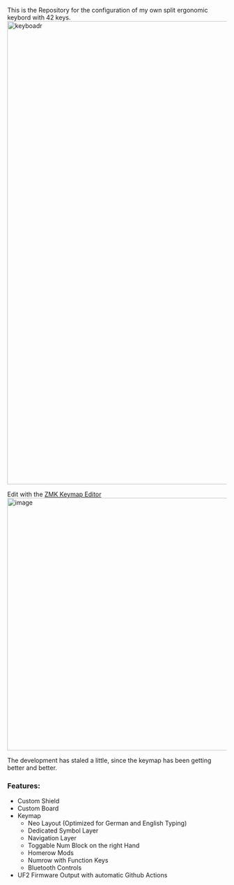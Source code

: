 This is the Repository for the configuration of my own split ergonomic keybord with 42 keys.
<img width="1629" height="1062" alt="keyboadr" src="https://github.com/user-attachments/assets/a7a0d094-69f8-477e-82bd-b4058ff8381a" />

Edit with the [ZMK Keymap Editor](https://nickcoutsos.github.io/keymap-editor/)
<img width="1504" height="579" alt="image" src="https://github.com/user-attachments/assets/a4d1533e-22c2-496e-8370-63f24a2326aa" />


The development has staled a little, since the keymap has been getting better and better.

### Features:
- Custom Shield
- Custom Board
- Keymap
  - Neo Layout (Optimized for German and English Typing)
  - Dedicated Symbol Layer 
  - Navigation Layer
  - Toggable Num Block on the right Hand
  - Homerow Mods
  - Numrow with Function Keys
  - Bluetooth Controls
- UF2 Firmware Output with automatic Github Actions
  
